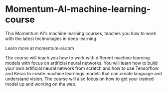 # Momentum-AI-machine-learning-course
This Momentum AI's machine learning courses, teaches you how to work with the latest technologies in deep learning.

Learn more at momentum-ai.com

The course will teach you how to work with different machine learning models with focus on artificial neural networks.
You will learn how to build your own artificial neural network from scratch and how to use Tensorflow and Keras to create
machine learnings models that can create language and understand vision. The course will also focus on how to get your trained model up and working on the web. 
